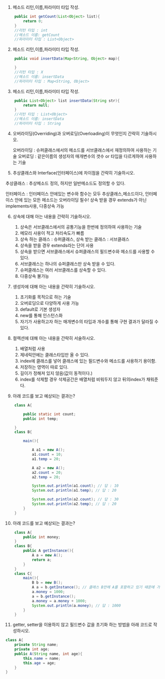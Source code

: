 1. 메소드 리턴,이름,파라미터 타입 작성.

```java
    public int getCount(List<Object> list){
        return 0;
    }
    //리턴 타입 : int
    //메소드 이름: getCount
    //파라미터 타입 : List<Object>
```

2. 메소드 리턴,이름,파라미터 타입 작성.

```java
    public void insertData(Map<String, Object> map){

    }
    //리턴 타입 : X
    //메소드 이름: insertData
    //파라미터 타입 : Map<String, Object>
```

3. 메소드 리턴,이름,파라미터 타입 작성.

```java
    public List<Object> list insertData(String str){
        return null;
    }
    //리턴 타입 : List<Object>
    //메소드 이름: insertData
    //파라미터 타입 : String
```

4. 오버라이딩(Overriding)과 오버로딩(Overloading)이 무엇인지 간략히 기술하시오.

   오버라이딩 : 슈퍼클래스에서의 메소드를 서브클래스에서 재정의하여 사용하는 기술
   오버로딩 : 같은이름의 생성자의 매개변수의 갯수 or 타입을 다르게하여 사용하는 기술

5. 추상클래스와 Interface(인터페이스)에 차이점을 간략히 기술하시오.

추상클래스 : 추상메소드 정의, 하지만 일반메소드도 정의할 수 있다.

인터페이스 : 인터페이스 안에있는 변수와 함수는 모두 추상클래스,메소드이다, 인터페이스 안에 있는 모든 메소드는 오버라이딩 필수!
상속 받을 경우 extends가 아닌 implements사용, 다중상속 가능

6. 상속에 대해 아는 내용을 간략히 기술하시오.

   1. 상속은 서브클래스에서의 공통기능을 한번에 정의하여 사용하는 기술
   2. 메모리 사용이 적고 처리속도가 빠름
   3. 상속 하는 클래스 : 슈퍼클래스, 상속 받는 클래스 : 서브클래스
   4. 상속을 받을 경우 extends라는 단어 사용
   5. 상속을 받으면 서브클래스에서 슈퍼클래스의 필드변수와 메소드를 사용할 수 있다.
   6. 서브클래스는 하나의 슈퍼클래스만 상속 받을 수 있다.
   7. 슈퍼클래스는 여러 서브클래스를 상속할 수 있다.
   8. 다중상속 불가능

7. 생성자에 대해 아는 내용을 간략히 기술하시오.

   1. 초기화를 목적으로 하는 기술
   2. 오버로딩으로 다양하게 사용 가능
   3. default로 기본 생성자
   4. new를 통해 인스턴스화
   5. 자기가 사용하고자 하는 매개변수의 타입과 개수를 통해 구현 결과가 달라질 수 있다.

8. 컬렉션에 대해 아는 내용을 간략히 서술하시오.

   1. 배열처럼 사용
   2. 제네릭안에는 클래스타입만 올 수 있다.
   3. index에 클래스를 넣어 클래스에 있는 필드변수와 메소드를 사용하기 용이함.
   4. 저장하는 영역이 따로 있다.
   5. 길이가 정해져 있지 않음(값이 동적이다.)
   6. index를 삭제할 경우 삭제공간은 배열처럼 비워두지 않고 뒤의index가 채워준다.

9. 아래 코드를 보고 예상되는 결과는?

```java
    class A{

        public static int count;
        public int temp;

    }
    class B{

        main(){

            A a1 = new A();
            a1.count = 10;
            a1.temp = 20;

            A a2 = new A();
            a2.count = 20;
            a2.temp = 20;

            System.out.println(a1.count); // 답 : 10
            System.out.println(a1.temp); // 답 : 20

            System.out.println(a2.count); // 답 : 30
            System.out.println(a2.temp); // 답 : 20
        }
    }

```

10. 아래 코드를 보고 예상되는 결과는?

```java
    class A{
        public int money;
    }
    class B{
        public A getInstance(){
            A a = new A();
            return a;
        }
    }
    class C{
        main(){
            B b = new B();
            A a = b.getInstance(); // 클래스 B안에 A를 포함하고 있기 때문에 가능.
            a.money = 1000;
            a = b.getInstance();
            a.money = a.money + 1000;
            System.out.println(a.money); // 답 : 1000
        }
    }
```

11. getter, setter을 이용하지 않고 필드변수 값을 초기화 하는 방법을 아래 코드로 작성하시오.

```java
class A{
    private String name;
    private int age;
    public A(String name, int age){
        this.name = name;
        this.age = age;
    }
}
```

